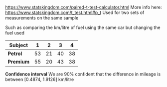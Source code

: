 
https://www.statskingdom.com/paired-t-test-calculator.html
More info here: https://www.statskingdom.com/t_test.html#p_t
Used for two sets of measurements on the same sample

Such as comparing the km/litre of fuel using the same car but changing the fuel used

| **Subject** | 1   | 2   | 3   | 4   |
| ----------- | --- | --- | --- | --- |
| **Petrol**  | 53  | 21  | 40    | 38    |
| **Premium** | 55    | 20    | 43    | 38    |

**Confidence interval**
We are 90% confident that the difference in mileage is between \[0.4874, 1.9126] km/litre
